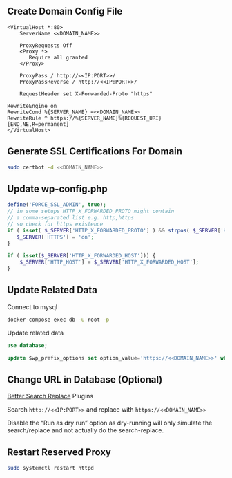## Create Domain Config File

```config
<VirtualHost *:80>
    ServerName <<DOMAIN_NAME>>

    ProxyRequests Off
    <Proxy *>
       Require all granted
    </Proxy>

    ProxyPass / http://<<IP:PORT>>/
    ProxyPassReverse / http://<<IP:PORT>>/

    RequestHeader set X-Forwarded-Proto "https"

RewriteEngine on
RewriteCond %{SERVER_NAME} =<<DOMAIN_NAME>>
RewriteRule ^ https://%{SERVER_NAME}%{REQUEST_URI} [END,NE,R=permanent]
</VirtualHost>
```


## Generate SSL Certifications For Domain 

```bash
sudo certbot -d <<DOMAIN_NAME>>
```


## Update wp-config.php 

```php
define('FORCE_SSL_ADMIN', true);
// in some setups HTTP_X_FORWARDED_PROTO might contain
// a comma-separated list e.g. http,https
// so check for https existence
if ( isset( $_SERVER['HTTP_X_FORWARDED_PROTO'] ) && strpos( $_SERVER['HTTP_X_FORWARDED_PROTO'], 'https') !== false ) {
   $_SERVER['HTTPS'] = 'on';
}

if ( isset($_SERVER['HTTP_X_FORWARDED_HOST'])) {
    $_SERVER['HTTP_HOST'] = $_SERVER['HTTP_X_FORWARDED_HOST'];
}
```


## Update Related Data

Connect to mysql

```bash
docker-compose exec db -u root -p
```

Update related data
```sql
use database;

update $wp_prefix_options set option_value='https://<<DOMAIN_NAME>>' where option_name in ('home', 'siteurl');
```


## Change URL in Database (Optional)

[Better Search Replace](https://wordpress.org/plugins/better-search-replace/) Plugins

Search `http://<<IP:PORT>>` and replace with `https://<<DOMAIN_NAME>>`

Disable the “Run as dry run” option as dry-running will only simulate the search/replace and not actually do the search-replace.

## Restart Reserved Proxy

```bash
sudo systemctl restart httpd
```